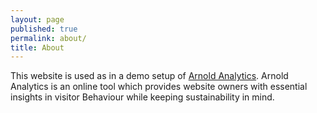 ```yaml
---
layout: page
published: true
permalink: about/
title: About
---
```


This website is used as in a demo setup of [Arnold Analytics](https://usearnold.com). Arnold Analytics is an online tool which provides website owners with essential insights in visitor Behaviour while keeping sustainability in mind.
